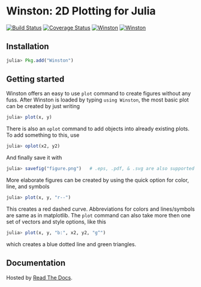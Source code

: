 Winston: 2D Plotting for Julia
==============================

[![Build Status](https://travis-ci.org/JuliaGraphics/Winston.jl.svg?branch=master)](https://travis-ci.org/JuliaGraphics/Winston.jl)
[![Coverage Status](https://coveralls.io/repos/github/JuliaGraphics/Winston.jl/badge.svg)](https://coveralls.io/github/JuliaGraphics/Winston.jl)
[![Winston](http://pkg.julialang.org/badges/Winston_0.5.svg)](http://pkg.julialang.org/?pkg=Winston)
[![Winston](http://pkg.julialang.org/badges/Winston_0.6.svg)](http://pkg.julialang.org/?pkg=Winston)

Installation
------------

```julia
julia> Pkg.add("Winston")
```

Getting started
---------------

Winston offers an easy to use `plot` command to create figures without any
fuss. After Winston is loaded by typing `using Winston`, the most basic
plot can be created by just writing

```julia
julia> plot(x, y)
```

There is also an `oplot` command to add objects into already existing
plots. To add something to this, use

```julia
julia> oplot(x2, y2)
```

And finally save it with

```julia
julia> savefig("figure.png")   # .eps, .pdf, & .svg are also supported
```

More elaborate figures can be created by using the quick option for color,
line, and symbols

```julia
julia> plot(x, y, "r--")
```

This creates a red dashed curve. Abbreviations for colors and lines/symbols
are same as in matplotlib. The `plot` command can also take more then
one set of vectors and style options, like this

```julia
julia> plot(x, y, "b:", x2, y2, "g^")
```

which creates a blue dotted line and green triangles.

Documentation
-------------

Hosted by [Read The Docs](http://winston.rtfd.org/).
